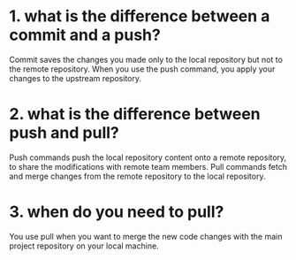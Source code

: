 # 1. what is the difference between a commit and a push?
Commit saves the changes you made only to the local repository but not to the remote repository. When you use the push command, you apply your changes to the upstream repository. 

# 2. what is the difference between push and pull?
Push commands push the local repository content onto a remote repository, to share the modifications with remote team members. Pull commands fetch and merge changes from the remote repository to the local repository.

# 3. when do you need to pull?
You use pull when you want to merge the new code changes with the main project repository on your local machine. 